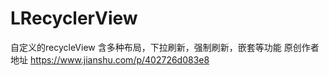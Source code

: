 # LRecyclerView
自定义的recycleView 含多种布局，下拉刷新，强制刷新，嵌套等功能
原创作者地址 https://www.jianshu.com/p/402726d083e8 
